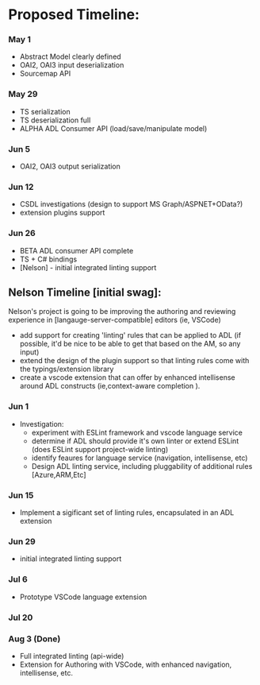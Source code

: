 # Proposed Timeline: 

### May 1 
  - Abstract Model clearly defined 
  - OAI2, OAI3 input deserialization     
  - Sourcemap API 

### May 29
  - TS serialization 
  - TS deserialization full
  - ALPHA ADL Consumer API (load/save/manipulate model)

### Jun 5
  - OAI2, OAI3 output serialization 

### Jun 12 
  - CSDL investigations (design to support MS Graph/ASPNET+OData?)
  - extension plugins support

### Jun 26
  - BETA ADL consumer API complete
  - TS + C# bindings
  - [Nelson] - initial integrated linting support


## Nelson Timeline [initial swag]:

Nelson's project is going to be improving the authoring and reviewing experience in [langauge-server-compatible] editors (ie, VSCode) 

- add support for creating 'linting' rules that can be applied to ADL 
  (if possible, it'd be nice to be able to get that based on the AM, so any input)
- extend the design of the plugin support so that linting rules come with the typings/extension library
- create a vscode extension that can offer by enhanced intellisense around ADL constructs (ie,context-aware completion ).


### Jun 1 
  - Investigation:
    - experiment with ESLint framework and vscode language service
    - determine if ADL should provide it's own linter or extend ESLint (does ESLint support project-wide linting)
    - identify feaures for language service (navigation, intellisense, etc)
    - Design ADL linting service, including pluggability of additional rules [Azure,ARM,Etc]
### Jun 15
  - Implement a sigificant set of linting rules, encapsulated in an ADL extension
### Jun 29
  - initial integrated linting support
### Jul 6
  - Prototype VSCode language extension 
### Jul 20 
### Aug 3 (Done)
  - Full integrated linting (api-wide)
  - Extension for Authoring with VSCode, with enhanced navigation, intellisense, etc.

 